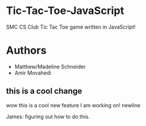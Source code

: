 # Tic-Tac-Toe-JavaScript
SMC CS Club Tic Tac Toe game written in JavaScript!

# Authors

- Matthew/Madeline Schneider
- Amir Movahedi

## this is a cool change

wow this is a cool new feature I am working on!
newline

James: figuring out how to do this.